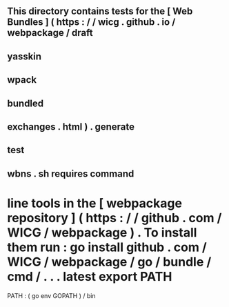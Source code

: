 This
directory
contains
tests
for
the
[
Web
Bundles
]
(
https
:
/
/
wicg
.
github
.
io
/
webpackage
/
draft
-
yasskin
-
wpack
-
bundled
-
exchanges
.
html
)
.
generate
-
test
-
wbns
.
sh
requires
command
-
line
tools
in
the
[
webpackage
repository
]
(
https
:
/
/
github
.
com
/
WICG
/
webpackage
)
.
To
install
them
run
:
go
install
github
.
com
/
WICG
/
webpackage
/
go
/
bundle
/
cmd
/
.
.
.
latest
export
PATH
=
PATH
:
(
go
env
GOPATH
)
/
bin
